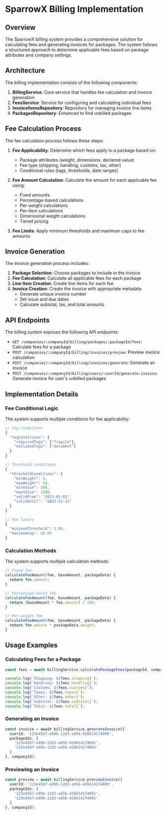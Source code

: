 # SparrowX Billing Implementation

## Overview

The SparrowX billing system provides a comprehensive solution for calculating fees and generating invoices for packages. The system follows a structured approach to determine applicable fees based on package attributes and company settings.

## Architecture

The billing implementation consists of the following components:

1. **BillingService**: Core service that handles fee calculation and invoice generation
2. **FeesService**: Service for configuring and calculating individual fees
3. **InvoiceItemsRepository**: Repository for managing invoice line items
4. **PackagesRepository**: Enhanced to find unbilled packages

## Fee Calculation Process

The fee calculation process follows these steps:

1. **Fee Applicability**: Determine which fees apply to a package based on:
   - Package attributes (weight, dimensions, declared value)
   - Fee type (shipping, handling, customs, tax, other)
   - Conditional rules (tags, thresholds, date ranges)

2. **Fee Amount Calculation**: Calculate the amount for each applicable fee using:
   - Fixed amounts
   - Percentage-based calculations
   - Per-weight calculations
   - Per-item calculations
   - Dimensional weight calculations
   - Tiered pricing

3. **Fee Limits**: Apply minimum thresholds and maximum caps to fee amounts

## Invoice Generation

The invoice generation process includes:

1. **Package Selection**: Choose packages to include in the invoice
2. **Fee Calculation**: Calculate all applicable fees for each package
3. **Line Item Creation**: Create line items for each fee
4. **Invoice Creation**: Create the invoice with appropriate metadata
   - Generate unique invoice number
   - Set issue and due dates
   - Calculate subtotal, tax, and total amounts

## API Endpoints

The billing system exposes the following API endpoints:

- `GET /companies/:companyId/billing/packages/:packageId/fees`: Calculate fees for a package
- `POST /companies/:companyId/billing/invoices/preview`: Preview invoice calculation
- `POST /companies/:companyId/billing/invoices/generate`: Generate an invoice
- `POST /companies/:companyId/billing/users/:userId/generate-invoice`: Generate invoice for user's unbilled packages

## Implementation Details

### Fee Conditional Logic

The system supports multiple conditions for fee applicability:

```javascript
// Tag conditions
{
  "tagConditions": {
    "requiredTags": ["fragile"],
    "excludedTags": ["document"]
  }
}

// Threshold conditions
{
  "thresholdConditions": {
    "minWeight": 5,
    "maxWeight": 50,
    "minValue": 100,
    "maxValue": 1000,
    "validFrom": "2023-01-01",
    "validUntil": "2023-12-31"
  }
}

// Fee limits
{
  "minimumThreshold": 5.00,
  "maximumCap": 50.00
}
```

### Calculation Methods

The system supports multiple calculation methods:

```javascript
// Fixed fee
calculateFeeAmount(fee, baseAmount, packageData) {
  return fee.amount;
}

// Percentage-based fee
calculateFeeAmount(fee, baseAmount, packageData) {
  return (baseAmount * fee.amount) / 100;
}

// Per-weight fee
calculateFeeAmount(fee, baseAmount, packageData) {
  return fee.amount * packageData.weight;
}
```

## Usage Examples

### Calculating Fees for a Package

```typescript
const fees = await billingService.calculatePackageFees(packageId, companyId);

console.log(`Shipping: ${fees.shipping}`);
console.log(`Handling: ${fees.handling}`);
console.log(`Customs: ${fees.customs}`);
console.log(`Taxes: ${fees.taxes}`);
console.log(`Other: ${fees.other}`);
console.log(`Subtotal: ${fees.subtotal}`);
console.log(`Total: ${fees.total}`);
```

### Generating an Invoice

```typescript
const invoice = await billingService.generateInvoice({
  userId: '123e4567-e89b-12d3-a456-426614174000',
  packageIds: [
    '123e4567-e89b-12d3-a456-426614174001',
    '123e4567-e89b-12d3-a456-426614174002'
  ]
}, companyId);
```

### Previewing an Invoice

```typescript
const preview = await billingService.previewInvoice({
  userId: '123e4567-e89b-12d3-a456-426614174000',
  packageIds: [
    '123e4567-e89b-12d3-a456-426614174001',
    '123e4567-e89b-12d3-a456-426614174002'
  ]
}, companyId);
``` 